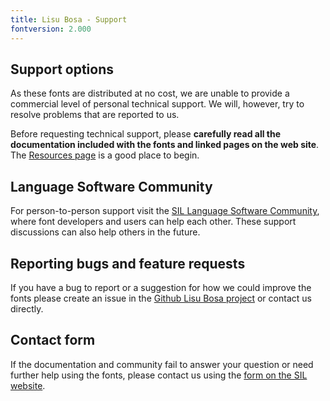 ```yaml
---
title: Lisu Bosa - Support
fontversion: 2.000
---
```


## Support options

As these fonts are distributed at no cost, we are unable to provide a commercial level of personal technical support. We will, however, try to resolve problems that are reported to us.

Before requesting technical support, please **carefully read all the documentation included with the fonts and linked pages on the web site**. The [Resources page](resources.md) is a good place to begin.

## Language Software Community

For person-to-person support visit the [SIL Language Software Community](https://community.software.sil.org/c/silfonts), where font developers and users can help each other. These support discussions can also help others in the future.

## Reporting bugs and feature requests

If you have a bug to report or a suggestion for how we could improve the fonts please create an issue in the [Github Lisu Bosa project](https://github.com/silnrsi/font-lisu-bosa/issues) or contact us directly.

## Contact form

If the documentation and community fail to answer your question or need further help using the fonts, please contact us using the [form on the SIL website](https://software.sil.org/fonts/support/).

